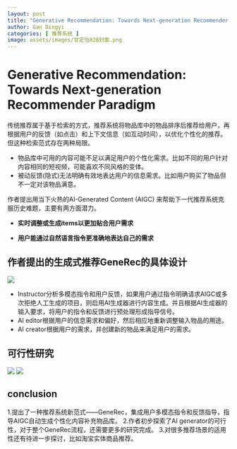 ```yaml
---
layout: post
title: "Generative Recommendation: Towards Next-generation Recommender Paradigm"
author: Gan Dingyi
categories: [ 推荐系统 ]
image: assets/images/甘定怡828封面.png
---
```

# Generative Recommendation: Towards Next-generation Recommender Paradigm


传统推荐属于基于检索的方式，推荐系统将物品库中的物品排序后推荐给用户，再根据用户的反馈（如点击）和上下文信息（如互动时间），以优化个性化的推荐。但这种检索范式存在两种局限。


+ 物品库中可用的内容可能不足以满足用户的个性化需求。比如不同的用户针对内容相同的短视频，可能喜欢不同风格的变体。
+ 被动反馈(隐式)无法明确有效地表达用户的信息需求。比如用户购买了物品但不一定对该物品满意。


作者提出用当下火热的AI-Generated Content (AIGC) 来帮助下一代推荐系统克服历史难题，主要有两方面潜力。

+ **实时调整或生成items以更加贴合用户需求**

+ **用户能通过自然语言指令更准确地表达自己的需求** 

## 作者提出的生成式推荐GeneRec的具体设计
![](https://markdown.liuchengtu.com/work/uploads/upload_4eeb420186f9c80c05040ff09773f51b.png)

+ Instructor分析多模态指令和用户反馈，如果用户通过指令明确请求AIGC或多次拒绝人工生成的项目，则启用AI生成器进行内容生成。并且根据AI生成器的输入要求，将用户的指令和反馈进行预处理形成指导信号。
+ AI editor根据用户的信息需求和偏好，然后相应地重新调整输入物品的用途。
+ AI creator根据用户的需求，并创建新的物品来满足用户的需求。


## 可行性研究
![](https://markdown.liuchengtu.com/work/uploads/upload_2826ba91f1fcbc9213b859667fae38e6.png)
![](https://markdown.liuchengtu.com/work/uploads/upload_4ef23da0e573c633f6d6ff699b2376d6.png)


## conclusion
1.提出了一种推荐系统新范式——GeneRec，集成用户多模态指令和反馈指导，指导AIGC自动生成个性化内容补充物品库。
2.作者初步探索了AI generator的可行性，对于整个GeneRec流程，还需要更多的研究完成。
3.对很多推荐场景的适用性还有待进一步探讨，比如淘宝实体商品推荐。

